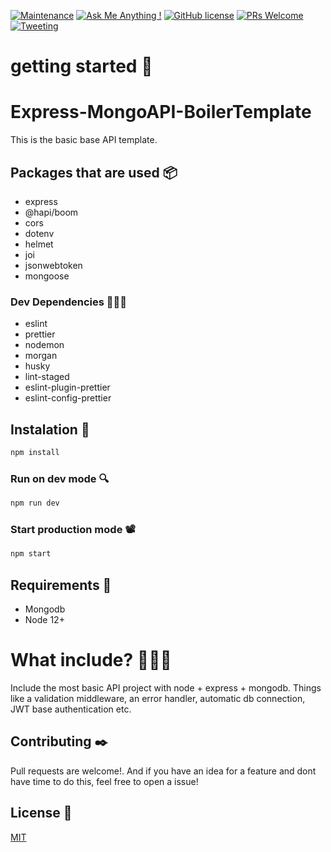 [![Maintenance](https://img.shields.io/badge/Maintained%3F-yes-green.svg)](https://GitHub.com/Naereen/StrapDown.js/graphs/commit-activity)
[![Ask Me Anything !](https://img.shields.io/badge/Ask%20me-anything-1abc9c.svg)](mailto:chander.zap@gmail.com)
[![GitHub license](https://img.shields.io/github/license/Naereen/StrapDown.js.svg)](https://github.com/Naereen/StrapDown.js/blob/master/LICENSE)
[![PRs Welcome](https://img.shields.io/badge/PRs-welcome-brightgreen.svg?style=flat-square)](http://makeapullrequest.com)
[![Tweeting](https://img.shields.io/twitter/url/http/shields.io.svg?style=social)](https://twitter.com/intent/tweet?url=https%3A%2F%2Fgithub.com%2FByChanderZap%2FExpress-MongoAPI-BoilerTemplate&via=ByChanderZap&text=Hechale%20un%20ojo%20a%20esta%20plantilla%20para%20apis%20hechas%20con%20Node%20Express%20y%20Mongodb%21&hashtags=mongodb%2Cexpress%2Cnode%2Ctemplate)

# getting started 🚀

# Express-MongoAPI-BoilerTemplate
This is the basic base API template.

## Packages that are used 📦
- express
- @hapi/boom
- cors
- dotenv
- helmet
- joi
- jsonwebtoken
- mongoose

### Dev Dependencies 👩🏾‍💻
- eslint
- prettier
- nodemon
- morgan
- husky
- lint-staged
- eslint-plugin-prettier
- eslint-config-prettier

## Instalation 🐝
```bash
npm install
```

### Run on dev mode 🔍
```bash
npm run dev
```

### Start production mode 📽
```bash
npm start
```

## Requirements 📃
- Mongodb
- Node 12+

# What include? 🧨✨🎉
Include the most basic API project with node + express + mongodb. Things like a validation middleware, an error handler, automatic db connection, JWT base authentication etc.

## Contributing ✒️
Pull requests are welcome!. And if you have an idea for a feature and dont have time to do this, feel free to open a issue!


## License 📄
[MIT](https://choosealicense.com/licenses/mit/)

